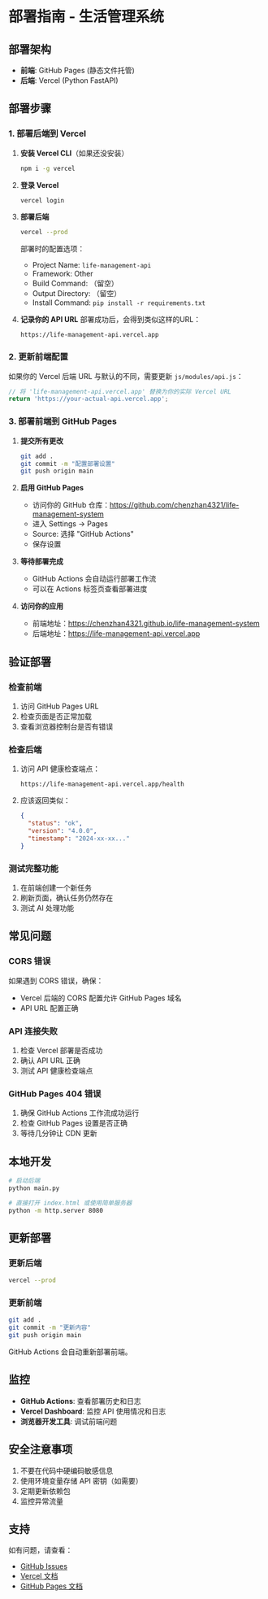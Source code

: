 # 部署指南 - 生活管理系统

## 部署架构

- **前端**: GitHub Pages (静态文件托管)
- **后端**: Vercel (Python FastAPI)

## 部署步骤

### 1. 部署后端到 Vercel

1. **安装 Vercel CLI**（如果还没安装）
   ```bash
   npm i -g vercel
   ```

2. **登录 Vercel**
   ```bash
   vercel login
   ```

3. **部署后端**
   ```bash
   vercel --prod
   ```
   
   部署时的配置选项：
   - Project Name: `life-management-api`
   - Framework: Other
   - Build Command: （留空）
   - Output Directory: （留空）
   - Install Command: `pip install -r requirements.txt`

4. **记录你的 API URL**
   部署成功后，会得到类似这样的URL：
   ```
   https://life-management-api.vercel.app
   ```

### 2. 更新前端配置

如果你的 Vercel 后端 URL 与默认的不同，需要更新 `js/modules/api.js`：

```javascript
// 将 'life-management-api.vercel.app' 替换为你的实际 Vercel URL
return 'https://your-actual-api.vercel.app';
```

### 3. 部署前端到 GitHub Pages

1. **提交所有更改**
   ```bash
   git add .
   git commit -m "配置部署设置"
   git push origin main
   ```

2. **启用 GitHub Pages**
   - 访问你的 GitHub 仓库：https://github.com/chenzhan4321/life-management-system
   - 进入 Settings → Pages
   - Source: 选择 "GitHub Actions"
   - 保存设置

3. **等待部署完成**
   - GitHub Actions 会自动运行部署工作流
   - 可以在 Actions 标签页查看部署进度

4. **访问你的应用**
   - 前端地址：https://chenzhan4321.github.io/life-management-system
   - 后端地址：https://life-management-api.vercel.app

## 验证部署

### 检查前端
1. 访问 GitHub Pages URL
2. 检查页面是否正常加载
3. 查看浏览器控制台是否有错误

### 检查后端
1. 访问 API 健康检查端点：
   ```
   https://life-management-api.vercel.app/health
   ```
2. 应该返回类似：
   ```json
   {
     "status": "ok",
     "version": "4.0.0",
     "timestamp": "2024-xx-xx..."
   }
   ```

### 测试完整功能
1. 在前端创建一个新任务
2. 刷新页面，确认任务仍然存在
3. 测试 AI 处理功能

## 常见问题

### CORS 错误
如果遇到 CORS 错误，确保：
- Vercel 后端的 CORS 配置允许 GitHub Pages 域名
- API URL 配置正确

### API 连接失败
1. 检查 Vercel 部署是否成功
2. 确认 API URL 正确
3. 测试 API 健康检查端点

### GitHub Pages 404 错误
1. 确保 GitHub Actions 工作流成功运行
2. 检查 GitHub Pages 设置是否正确
3. 等待几分钟让 CDN 更新

## 本地开发

```bash
# 启动后端
python main.py

# 直接打开 index.html 或使用简单服务器
python -m http.server 8080
```

## 更新部署

### 更新后端
```bash
vercel --prod
```

### 更新前端
```bash
git add .
git commit -m "更新内容"
git push origin main
```

GitHub Actions 会自动重新部署前端。

## 监控

- **GitHub Actions**: 查看部署历史和日志
- **Vercel Dashboard**: 监控 API 使用情况和日志
- **浏览器开发工具**: 调试前端问题

## 安全注意事项

1. 不要在代码中硬编码敏感信息
2. 使用环境变量存储 API 密钥（如需要）
3. 定期更新依赖包
4. 监控异常流量

## 支持

如有问题，请查看：
- [GitHub Issues](https://github.com/chenzhan4321/life-management-system/issues)
- [Vercel 文档](https://vercel.com/docs)
- [GitHub Pages 文档](https://docs.github.com/en/pages)